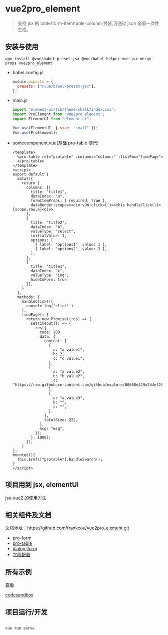 <!--
 * @Author: zoufengfan
 * @Date: 2022-06-10 10:08:14
 * @LastEditTime: 2022-10-11 16:06:24
 * @LastEditors: zoufengfan
-->

# vue2pro_element

> 支持 jsx 的 table/form-item/table-column 封装,可通过 json 全部一次性生成。

## 安装与使用

```
npm install @vue/babel-preset-jsx @vue/babel-helper-vue-jsx-merge-props vue2pro_element
```

- babel.config.js:
  ```js
  module.exports = {
    presets: ["@vue/babel-preset-jsx"],
  };
  ```
- main.js

  ```js
  import "element-ui/lib/theme-chalk/index.css";
  import ProElement from "vue2pro_element";
  import ElementUI from "element-ui";

  Vue.use(ElementUI, { size: "small" });
  Vue.use(ProElement);
  ```

- somecomponent.vue(基础 pro-table 演示)
  ```vue
  <template>
    <pro-table ref="protable" :columns="columns" :listPms="findPage">
    </pro-table>
  </template>
  <script>
  export default {
    data(){
      return {
        columns: [{
          title: "title1",
          dataIndex: "a",
          formItemProps: { required: true },
          dataRender:scope=><div vOn:click={()=>this.handleClick()}>{scope.row.a}<div>
        },
        {
          title: "title2",
          dataIndex: "b",
          valueType: "select",
          initialValue: 1,
          options: [
            { label: "options1", value: 1 },
            { label: "options2", value: 2 },
          ],
        },
        {
          title: "title1",
          dataIndex: "c",
          valueType: "img",
          hideInForm: true
        }],
      }
    },
    methods: {
      handleClick(){
        console.log('click!')
      },
      findPage() {
        return new Promise((res) => {
          setTimeout(() => {
            res({
              code: 200,
              data: {
                content: [
                  {
                    a: "a value1",
                    b: 2,
                    c: "c value1",
                  },
                  {
                    a: "a value2",
                    b: "b value2",
                    c: "https://raw.githubusercontent.com/github/explore/80688e429a7d4ef2fca1e82350fe8e3517d3494d/topics/vue/vue.png",
                  },
                  {
                    a: "a value3",
                    b: "",
                    c: "",
                  },
                ],
                totalSize: 222,
              },
              msg: "msg",
            });
          }, 1000);
        });
      }
  },
  mounted(){
    this.$refs["protable"].handleSearch();
  }
  </script>
  ```

## 项目用到 jsx, elementUI

[jsx-vue2 的使用方法](https://github.com/vuejs/jsx-vue2)

## 相关组件及文档

文档地址：https://github.com/frankcou/vue2pro_element.git

- [pro-form](./src/components/pro-form/README.md)
- [pro-table](./src/components/pro-table/README.md)
- [dialog-form](./src/components/dialog-form/README.md)
- [字段配置](./src/components/ItemConfig.md)

## 所有示例

[查看](./src/App.vue)

[codesandbox](https://codesandbox.io/p/github/frankcou/vue2pro_element/master?file=%2Fsrc%2FApp.vue&workspace=%257B%2522activeFileId%2522%253A%2522cl93iffjc0004lteaa2uz97bb%2522%252C%2522openFiles%2522%253A%255B%2522%252FREADME.md%2522%255D%252C%2522sidebarPanel%2522%253A%2522EXPLORER%2522%252C%2522gitSidebarPanel%2522%253A%2522COMMIT%2522%252C%2522sidekickItems%2522%253A%255B%257B%2522type%2522%253A%2522PREVIEW%2522%252C%2522taskId%2522%253A%2522serve%2522%252C%2522port%2522%253A8080%252C%2522key%2522%253A%2522cl93x2eqg000o356h5neanoqv%2522%252C%2522isMinimized%2522%253Afalse%257D%255D%257D)

## 项目运行/开发

```

vue run serve

```
